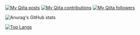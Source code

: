 [![My Qiita posts](https://qiita-badge.apiapi.app/s/infhyroyage/posts.svg)](http://qiita.com/infhyroyage)
[![My Qiita contributions](https://qiita-badge.apiapi.app/s/infhyroyage/contributions.svg)](http://qiita.com/infhyroyage)
[![My Qiita followers](https://qiita-badge.apiapi.app/s/infhyroyage/followers.svg)](http://qiita.com/infhyroyage)

![Anurag's GitHub stats](https://github-readme-stats.vercel.app/api?username=infhyroyage&show_icons=true&include_all_commits=true&count_private=true)

[![Top Langs](https://github-readme-stats.vercel.app/api/top-langs/?username=infhyroyage&count_private=true)](https://github.com/anuraghazra/github-readme-stats)
